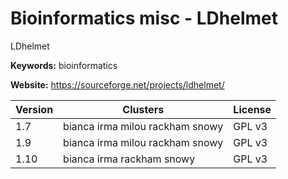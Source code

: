 # Bioinformatics misc - LDhelmet

LDhelmet

**Keywords:** bioinformatics

**Website:** <https://sourceforge.net/projects/ldhelmet/>

| Version | Clusters | License |
| ------- | -------- | ------- |
| 1.7 | bianca irma milou rackham snowy | GPL v3 |
| 1.9 | bianca irma milou rackham snowy | GPL v3 |
| 1.10 | bianca irma rackham snowy | GPL v3 |
